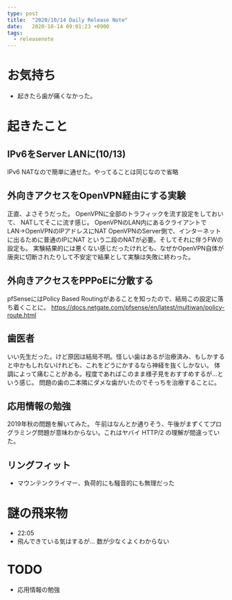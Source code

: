 ```yaml
---
type: post
title:  "2020/10/14 Daily Release Note"
date:   2020-10-14 09:01:23 +0900
tags:
  - releasenote
---
```


# お気持ち

* 起きたら歯が痛くなかった。

# 起きたこと

## IPv6をServer LANに(10/13)

IPv6 NATなので簡単に通せた。やってることは同じなので省略

## 外向きアクセスをOpenVPN経由にする実験

正直、よさそうだった。  OpenVPNに全部のトラフィックを流す設定をしておいて、
NATしてそこに流す感じ。
OpenVPNのLAN内にあるクライアントでLAN→OpenVPNのIPアドレスにNAT
OpenVPNのServer側で、インターネットに出るために普通のIPにNAT
という二段のNATが必要。そしてそれに伴うFWの設定も。
実験結果的には悪くない感じだったけれども、なぜかOpenVPN自体が唐突に切断されたりして不安定で結果として実験は失敗に終わった。

## 外向きアクセスをPPPoEに分散する

pfSenseにはPolicy Based Routingがあることを知ったので、結局この設定に落ち着くことに。 
https://docs.netgate.com/pfsense/en/latest/multiwan/policy-route.html

## 歯医者

いい先生だった。けど原因は結局不明。怪しい歯はあるが治療済み、もしかすると中かもしれないけれども、これをどうにかするなら神経を抜くしかない。
体調によって痛むことがある。程度であればこのまま様子見をおすすめするが…という感じ。
問題の歯の二本隣にダメな歯がいたのでそっちを治療することに。

## 応用情報の勉強

2019年秋の問題を解いてみた。 午前はなんとか通りそう、午後がまずくてプログラミング問題が意味わからない。これはヤバイ
HTTP/2 の理解が間違っていた。

## リングフィット

* マウンテンクライマー、負荷的にも騒音的にも無理だった

# 謎の飛来物

* 22:05
* 飛んできている気はするが… 数が少なくよくわからない

# TODO 

* 応用情報の勉強
